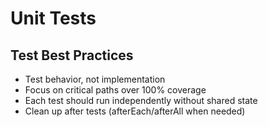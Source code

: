 # Unit Tests

## Test Best Practices

- Test behavior, not implementation
- Focus on critical paths over 100% coverage
- Each test should run independently without shared state
- Clean up after tests (afterEach/afterAll when needed)
